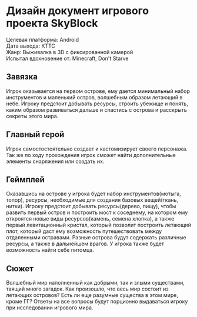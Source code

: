 # Дизайн документ игрового проекта SkyBlock
Целевая платформа: Android  
Дата выхода: КТТС  
Жанр: Выживалка в 3D с фиксированной камерой  
Испытал вдохновение от: Minecraft, Don't Starve  
  
## Завязка
Игрок оказывается на первом острове, ему дается минимальный набор инструментов и маленький остров, волшебным образом летающий в небе. Игроку предстоит добывать ресурсы, строить убежище и понять, каким образом развиваться дальше и спастись с острова и расскрыть секреты этого мира.  
  
## Главный герой
Игрок самостостоятельно создает и кастомизирует своего персонажа. Так же по ходу прохождения игрок сможет найти дополнительные элементы снаряжения или создать их.  
  
## Геймплей
Оказавшись на острове у игрока будет набор инструментов(мотыга, топор), ресурсы, необходимые для создания базовых вещей(ткань, нитки). Игроку предстоит добывать ресурсы(дерево, пищу), чтобы развить первый остров и построить мост к соседнему, на котором ему откроятся новые виды ресурсов(камень, семена хлопка), а также первый левитационный кристал, который позволит построить летающий плот, который даст ему возможность путешествовать между отдаленными остравами. Разные острова будут содержать различные ресурсы, а также в дальнейшем врагов. У игрока также будет возможность найти себе питомца.    
  
## Сюжет 
Волшебный мир наполненный как добрыми, так и злыми существами, таящий много загадок. Как произошло, что весь мир состоит из летающих островов? Есть ли еще разумные существа в этом мире, кроме ГГ? Ответы на все вопросы будут порционно выдаваться игроку при исследовании игрового мира.
